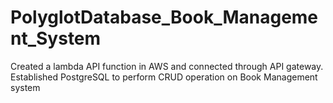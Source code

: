 # PolyglotDatabase_Book_Management_System
Created a lambda API function in AWS and connected through API gateway. Established PostgreSQL to perform CRUD operation on Book Management system
